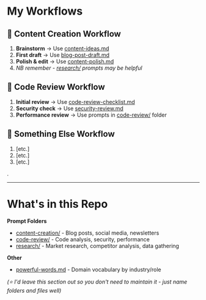 # My Workflows

## 🎯 Content Creation Workflow
1. **Brainstorm** → Use [content-ideas.md](./content-creation/content-ideas.md)
1. **First draft** → Use [blog-post-draft.md](./content-creation/blog-post-draft.md) 
1. **Polish & edit** → Use [content-polish.md](./content-creation/content-polish.md)
1. *NB remember - [research/](./research/) prompts may be helpful*

## 🎯 Code Review Workflow
1. **Initial review** → Use [code-review-checklist.md](./code-review/code-review-checklist.md)
1. **Security check** → Use [security-review.md](./code-review/security-review.md)
1. **Performance review** → Use prompts in [code-review/](./code-review/) folder

## 🎯 Something Else Workflow
1. [etc.]
1. [etc.]
1. [etc.]

.

---

# What's in this Repo

**Prompt Folders**
- [content-creation/](./content-creation/) - Blog posts, social media, newsletters
- [code-review/](./code-review/) - Code analysis, security, performance 
- [research/](./research/) - Market research, competitor analysis, data gathering

**Other**
- [powerful-words.md](./powerful-words.md) - Domain vocabulary by industry/role

*(⭐ I'd leave this section out so you don't need to maintain it - just name folders and files well)*
